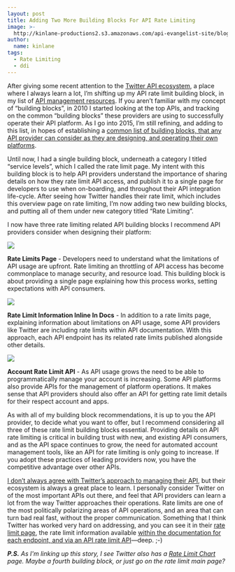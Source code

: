 ```yaml
---
layout: post
title: Adding Two More Building Blocks For API Rate Limiting
image: >-
  http://kinlane-productions2.s3.amazonaws.com/api-evangelist-site/blog/bw-speed-limit-blank.jpg
author:
  name: kinlane
tags:
  - Rate Limiting
  - ddi
---
```

After giving some recent attention to the [Twitter API ecosystem](https://dev.twitter.com/), a place where I always learn a lot, I’m shifting up my API rate limit building block, in my list of [API management resources](http://management.apievangelist.com "API Management"). If you aren’t familiar with my concept of “building blocks”, in 2010 I started looking at the top APIs, and tracking on the common “building blocks” these providers are using to successfully operate their API platform. As I go into 2015, I’m still refining, and adding to this list, in hopes of establishing a [common list of building blocks, that any API provider can consider as they are designing, and operating their own platforms](http://management.apievangelist.com/building-blocks.html).

Until now, I had a single building block, underneath a category I titled “service levels”, which I called the rate limit page. My intent with this building block is to help API providers understand the importance of sharing details on how they rate limit API access, and publish it to a single page for developers to use when on-boarding, and throughout their API integration life-cycle. After seeing how Twitter handles their rate limit, which includes this overview page on rate limiting, I’m now adding two new building blocks, and putting all of them under new category titled “Rate Limiting”.

I now have three rate limiting related API building blocks I recommend API providers consider when designing their platform:

![](http://kinlane-productions2.s3.amazonaws.com/api-evangelist-site/building-blocks/bw-speed-limit.jpeg)

**Rate Limits Page** - Developers need to understand what the limitations of API usage are upfront. Rate limiting an throttling of API access has become commonplace to manage security, and resource load. This building block is about providing a single page explaining how this process works, setting expectations with API consumers.

![](http://kinlane-productions2.s3.amazonaws.com/api-evangelist-site/building-blocks/bw-documentation-inline-rate-limits.png)

**Rate Limit Information Inline In Docs** - In addition to a rate limits page, explaining information about limitations on API usage, some API providers like Twitter are including rate limits within API documentation. With this approach, each API endpoint has its related rate limits published alongside other details.

![](http://kinlane-productions2.s3.amazonaws.com/api-evangelist-site/building-blocks/bw-rate-limit-api.png)

**Account Rate Limit API** - As API usage grows the need to be able to programmatically manage your account is increasing. Some API platforms also provide APIs for the management of platform operations. It makes sense that API providers should also offer an API for getting rate limit details for their respect account and apps.

As with all of my building block recommendations, it is up to you the API provider, to decide what you want to offer, but I recommend considering all three of these rate limit building blocks essential. Providing details on API rate limiting is critical in building trust with new, and existing API consumers, and as the API space continues to grow, the need for automated account management tools, like an API for rate limiting is only going to increase. If you adopt these practices of leading providers now, you have the competitive advantage over other APIs.

[I don’t always agree with Twitter’s approach to managing their API](http://apievangelist.com/2012/06/29/twitter-continues-to-restrict-access-to-our-tweets/), but their ecosystem is always a great place to learn. I personally consider Twitter on of the most important APIs out there, and feel that API providers can learn a lot from the way Twitter approaches their operations. Rate limits are one of the most politically polarizing areas of API operations, and an area that can turn bad real fast, without the proper communication. Something that I think Twitter has worked very hard on addressing, and you can see it in their [rate limit page](https://dev.twitter.com/rest/public/rate-limiting), the rate limit information available [within the documentation for each endpoint, and via an API rate limit API](https://dev.twitter.com/rest/reference/get/application/rate_limit_status)—deep. ;-)

_**P.S.** As I'm linking up this story, I see Twitter also has a [Rate Limit Chart](https://dev.twitter.com/rest/public/rate-limits) page. Maybe a fourth building block, or just go on the rate limit main page?_